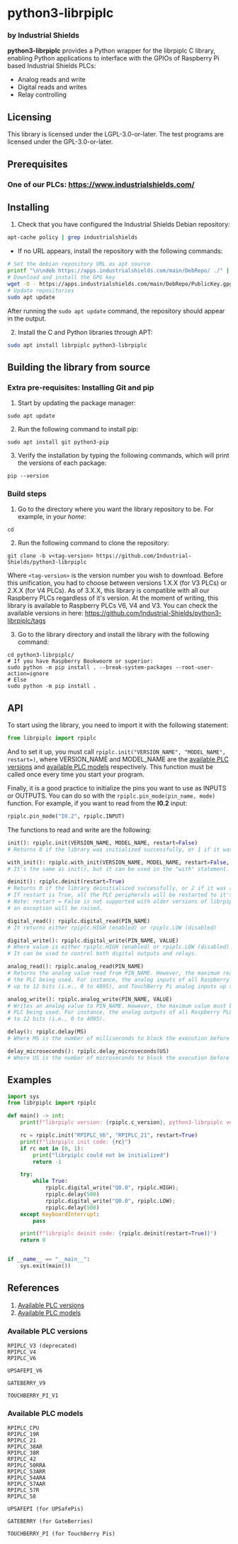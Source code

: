 # python3-librpiplc
### by Industrial Shields

**python3-librpiplc** provides a Python wrapper for the librpiplc C library, enabling Python applications to interface with the GPIOs of Raspberry Pi based Industrial Shields PLCs:
* Analog reads and write
* Digital reads and writes
* Relay controlling


## Licensing
This library is licensed under the LGPL-3.0-or-later. The test programs are licensed under the GPL-3.0-or-later.


## Prerequisites

### One of our PLCs: https://www.industrialshields.com/


## Installing

1. Check that you have configured the Industrial Shields Debian repository:
``` bash
apt-cache policy | grep industrialshields
```
* If no URL appears, install the repository with the following commands:
``` bash
# Set the debian repository URL as apt source
printf "\n\ndeb https://apps.industrialshields.com/main/DebRepo/ ./" | sudo tee -a /etc/apt/sources.list > /dev/null
# Download and install the GPG key
wget -O - https://apps.industrialshields.com/main/DebRepo/PublicKey.gpg | gpg --dearmor | sudo tee /etc/apt/trusted.gpg.d/IndustrialShieldsDebian.gpg > /dev/null
# Update repositories
sudo apt update
```
After running the `sudo apt update` command, the repository should appear in the output.

2. Install the C and Python libraries through APT:
``` bash
sudo apt install librpiplc python3-librpiplc
```


## Building the library from source

### Extra pre-requisites: Installing Git and pip

1. Start by updating the package manager:
```
sudo apt update
```

2. Run the following command to install pip:
```
sudo apt install git python3-pip
```

3. Verify the installation by typing the following commands, which will print the versions of each package:
```
pip --version
```

### Build steps

1. Go to the directory where you want the library repository to be. For example, in your *home*:
```
cd
```

2. Run the following command to clone the repository:
```
git clone -b v<tag-version> https://github.com/Industrial-Shields/python3-librpiplc
```
Where `<tag-version>` is the version number you wish to download. Before this unification, you had
to choose between versions 1.X.X (for V3 PLCs) or 2.X.X (for V4 PLCs). As of 3.X.X, this library is
compatible with all our Raspberry PLCs regardless of it's version. At the moment of writing, this
library is available to Raspberry PLCs V6, V4 and V3. You can check the available versions in here:
https://github.com/Industrial-Shields/python3-librpiplc/tags

3. Go to the library directory and install the library with the following command:
```
cd python3-librpiplc/
# If you have Raspberry Bookwoorm or superior:
sudo python -m pip install . --break-system-packages --root-user-action=ignore
# Else
sudo python -m pip install .
```


## API
To start using the library, you need to import it with the following statement:
``` python
from librpiplc import rpiplc
```

And to set it up, you must call `rpiplc.init("VERSION_NAME", "MODEL_NAME", restart=)`, where VERSION_NAME and
MODEL_NAME are the [available PLC versions](#available-versions) and
[available PLC models](#available-models) respectively. This function must be called once every time
you start your program.

Finally, it is a good practice to initialize the pins you want to use as INPUTS or OUTPUTS. You can
do so with the `rpiplc.pin_mode(pin_name, mode)` function. For example, if you want to read from the
**I0.2** input:
``` python
rpiplc.pin_mode("I0.2", rpiplc.INPUT)
```

The functions to read and write are the following:
``` python
init(): rpiplc.init(VERSION_NAME, MODEL_NAME, restart=False)
# Returns 0 if the library was initialized successfully, or 1 if it was already initialized; otherwise, an error occurred.

with_init(): rpiplc.with_init(VERSION_NAME, MODEL_NAME, restart=False, restart_when_closing=True)
# It's the same as init(), but it can be used in the "with" statement.

deinit(): rpiplc.deinit(restart=True)
# Returns 0 if the library deinitialized successfully, or 2 if it was already deinitialized; otherwise, an error ocurred.
# If restart is True, all the PLC peripherals will be restarted to it's original state.
# Note: restart = False is not supported with older versions of librpiplc (<4.X.X). If you try to call it with an incompatible version,
# an exception will be raised.

digital_read(): rpiplc.digital_read(PIN_NAME)
# It returns either rpiplc.HIGH (enabled) or rpiplc.LOW (disabled)

digital_write(): rpiplc.digital_write(PIN_NAME, VALUE)
# Where value is either rpiplc.HIGH (enabled) or rpiplc.LOW (disabled)
# It can be used to control both digital outputs and relays.

analog_read(): rpiplc.analog_read(PIN_NAME)
# Returns the analog value read from PIN_NAME. However, the maximum reading value will depend on
# the PLC being used. For instance, the analog inputs of all Raspberry PLCs, from V3 to V6, operate
# up to 12 bits (i.e., 0 to 4095), and TouchBerry Pi analog inputs up to 11 bits (i.e., 0 to 2047).

analog_write(): rpiplc.analog_write(PIN_NAME, VALUE)
# Writes an analog value to PIN_NAME. However, the maximum value must be adjusted depending on the
# PLC being used. For instance, the analog outputs of all Raspberry PLCs, from V3 to V6, operate up
# to 12 bits (i.e., 0 to 4095).

delay(): rpiplc.delay(MS)
# Where MS is the number of milliseconds to block the execution before continuing

delay_microseconds(): rpiplc.delay_microseconds(US)
# Where US is the number of microseconds to block the execution before continuing
```



## Examples
``` python
import sys
from librpiplc import rpiplc

def main() -> int:
    print(f"librpiplc version: {rpiplc.c_version}, python3-librpiplc version: {rpiplc.python_version}")

    rc = rpiplc.init("RPIPLC_V6", "RPIPLC_21", restart=True)
    print(f"librpiplc init code: {rc}")
    if rc not in (0, 1):
        print("librpiplc could not be initialized")
        return -1

    try:
        while True:
            rpiplc.digital_write("Q0.0", rpiplc.HIGH);
            rpiplc.delay(500)
            rpiplc.digital_write("Q0.0", rpiplc.LOW);
            rpiplc.delay(500)
    except KeyboardInterrupt:
        pass

    print(f"librpiplc deinit code: {rpiplc.deinit(restart=True)}")
    return 0


if __name__ == "__main__":
    sys.exit(main())

```



## References

1. [Available PLC versions](#available-versions)
1. [Available PLC models](#available-models)



### <a name="available-versions"></a>Available PLC versions
```
RPIPLC_V3 (deprecated)
RPIPLC_V4
RPIPLC_V6

UPSAFEPI_V6

GATEBERRY_V9

TOUCHBERRY_PI_V1
```


### <a name="available-models"></a>Available PLC models
```
RPIPLC_CPU
RPIPLC_19R
RPIPLC_21
RPIPLC_38AR
RPIPLC_38R
RPIPLC_42
RPIPLC_50RRA
RPIPLC_53ARR
RPIPLC_54ARA
RPIPLC_57AAR
RPIPLC_57R
RPIPLC_58

UPSAFEPI (for UPSafePis)

GATEBERRY (for GateBerries)

TOUCHBERRY_PI (for TouchBerry Pis)
```
